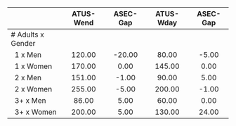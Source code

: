
|                      |    ATUS-Wend |     ASEC-Gap |    ATUS-Wday |     ASEC-Gap |
| -------------------- | :----------: | :----------: | :----------: | :----------: |
| # Adults x Gender    |              |              |              |              |
| &nbsp;&nbsp;1 x Men  |       120.00 |       -20.00 |        80.00 |        -5.00 |
| &nbsp;&nbsp;1 x Women |       170.00 |         0.00 |       145.00 |         0.00 |
| &nbsp;&nbsp;2 x Men  |       151.00 |        -1.00 |        90.00 |         5.00 |
| &nbsp;&nbsp;2 x Women |       255.00 |        -5.00 |       200.00 |        -1.00 |
| &nbsp;&nbsp;3+ x Men |        86.00 |         5.00 |        60.00 |         0.00 |
| &nbsp;&nbsp;3+ x Women |       200.00 |         5.00 |       130.00 |        24.00 |

